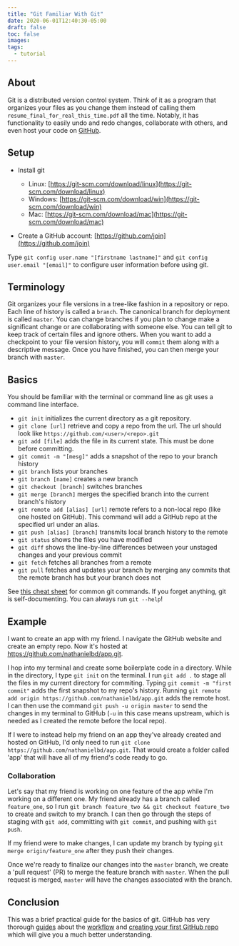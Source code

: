 ```yaml
---
title: "Git Familiar With Git"
date: 2020-06-01T12:40:30-05:00
draft: false
toc: false
images:
tags: 
  - tutorial
---
```


## About

Git is a distributed version control system. Think of it as a program that organizes your files as you change them instead of calling them `resume_final_for_real_this_time.pdf` all the time. Notably, it has functionality to easily undo and redo changes, collaborate with others, and even host your code on [GitHub](https://github.com).

## Setup

* Install git
  * Linux: [https://git-scm.com/download/linux](https://git-scm.com/download/linux)
  * Windows: [https://git-scm.com/download/win](https://git-scm.com/download/win)
  * Mac: [https://git-scm.com/download/mac](https://git-scm.com/download/mac)

* Create a GitHub account: [https://github.com/join](https://github.com/join)

Type `git config user.name "[firstname lastname]"` and `git config user.email "[email]"` to configure user information before using git.

## Terminology

Git organizes your file versions in a tree-like fashion in a repository or repo. Each line of history is called a `branch`. The canonical branch for deployment is called `master`. You can change branches if you plan to change make a significant change or are collaborating with someone else. You can tell git to keep track of certain files and ignore others. When you want to add a checkpoint to your file version history, you will `commit` them along with a descriptive message. Once you have finished, you can then merge your branch with `master`.

## Basics

You should be familiar with the terminal or command line as git uses a command line interface.

* `git init` initializes the current directory as a git repository.
* `git clone [url]` retrieve and copy a repo from the url. The url should look like `https://github.com/<user>/<repo>.git`
* `git add [file]` adds the file in its current state. This must be done before committing.
* `git commit -m "[mesg]"` adds a snapshot of the repo to your branch history
* `git branch` lists your branches
* `git branch [name]` creates a new branch
* `git checkout [branch]` switches branches
* `git merge [branch]` merges the specified branch into the current branch's history
* `git remote add [alias] [url]` remote refers to a non-local repo (like one hosted on GitHub). This command will add a GitHub repo at the specified url under an alias.
* `git push [alias] [branch]` transmits local branch history to the remote
* `git status` shows the files you have modified
* `git diff` shows the line-by-line differences between your unstaged changes and your previous commit
* `git fetch` fetches all branches from a remote
* `git pull` fetches and updates your branch by merging any commits that the remote branch has but your branch does not

See [this cheat sheet](https://education.github.com/git-cheat-sheet-education.pdf) for common git commands. If you forget anything, git is self-documenting. You can always run `git --help`!

## Example

I want to create an app with my friend. I navigate the GitHub website and create an empty repo. Now it's hosted at https://github.com/nathanielbd/app.git.

I hop into my terminal and create some boilerplate code in a directory. While in the directory, I type `git init` on the terminal. I run `git add .` to stage all the files in my current directory for commiting. Typing `git commit -m "first commit"` adds the first snapshot to my repo's history. Running `git remote add origin https://github.com/nathanielbd/app.git` adds the remote host. I can then use the command `git push -u origin master` to send the changes in my terminal to GitHub (`-u` in this case means upstream, which is needed as I created the remote before the local repo). 

If I were to instead help my friend on an app they've already created and hosted on GitHub, I'd only need to run `git clone https://github.com/nathanielbd/app.git`. That would create a folder called 'app' that will have all of my friend's code ready to go.

### Collaboration

Let's say that my friend is working on one feature of the app while I'm working on a different one. My friend already has a branch called `feature_one`, so I run `git branch feature_two && git checkout feature_two` to create and switch to my branch. I can then go through the steps of staging with `git add`, committing with `git commit`, and pushing with `git push`.

If my friend were to make changes, I can update my branch by typing `git merge origin/feature_one` after they push their changes.

Once we're ready to finalize our changes into the `master` branch, we create a 'pull request' (PR) to merge the feature branch with `master`. When the pull request is merged, `master` will have the changes associated with the branch.

## Conclusion

This was a brief practical guide for the basics of git. GitHub has very thorough [guides](https://guides.github.com) about the [workflow](https://guides.github.com/introduction/flow/) and [creating your first GitHub repo](https://guides.github.com/activities/hello-world/) which will give you a much better understanding.

